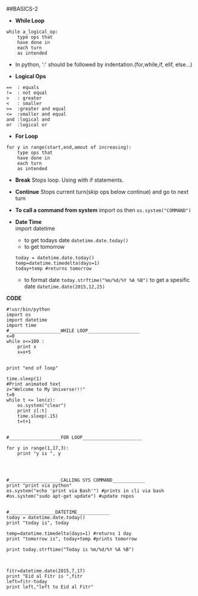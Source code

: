 ##BASICS-2

* **While Loop**    
```
while a_logical_op:
	type ops that 
	have done in
	each turn
	as intended
```
* In python, ':' should be followed by indentation.(for,while,if, elif, else...)  

* **Logical Ops**
```
==  : equals
!=  : not equal
>   : greater
<   : smaller
>=  :greater and equal
<=  :smaller and equal
and :logical and
or  :logical or
```
* **For Loop**
```
for y in range(start,end,amout of increasing):
	type ops that 
	have done in
	each turn
	as intended

```   
* **Break**
Stops loop. Using with if statements.   

* **Continue**
Stops current turn(skip ops below continue) and go to next turn   
* **To call a command from system** 
import os then `os.system("COMMAND")`     

* **Date Time**    
import datetime 
	* to get todays date `datetime.date.today()`
	* to get tomorrow 

	```
	today = datetime.date.today()
 	temp=datetime.timedelta(days=1)
 	today+temp #returns tomorrow
	```
	* to format date `today.strftime("%m/%d/%Y %A %B")`
	to get a spesific date `datetime.date(2015,12,25)`
   
    
    

**CODE**
```
#!usr/bin/python
import os
import datetime
import time
#___________________WHILE LOOP___________________
x=0
while x<=100 :
	print x
	x=x+5 


print "end of loop"

time.sleep(1)
#Print animated text
z="Welcome to My Universe!!!"
t=0
while t <= len(z):
	os.system("clear")
	print z[:t]
	time.sleep(.15)
	t=t+1


#___________________FOR LOOP______________________

for y in range(1,17,3):
	print "y is ", y




#___________________CALLING SYS COMMAND____________
print "print via python"
os.system("echo 'print via Bash'") #prints in cli via bash
#os.system("sudo apt-get update") #update repos


#_________________DATETIME____________
today = datetime.date.today()
print "today is", today

temp=datetime.timedelta(days=1) #returns 1 day
print "tomorrow is", today+temp #prints tomorrow

print today.strftime("Today is %m/%d/%Y %A %B")



fitr=datetime.date(2015,7,17)
print "Eid al Fitr is ",fitr
left=fitr-today
print left,"left to Eid al Fitr"


```
